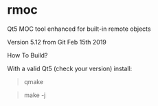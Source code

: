 # rmoc
Qt5 MOC tool enhanced for built-in remote objects


Version 5.12 from Git Feb 15th 2019


How To Build?

With a valid Qt5 (check your version) install:
> qmake

> make -j <cpus>
